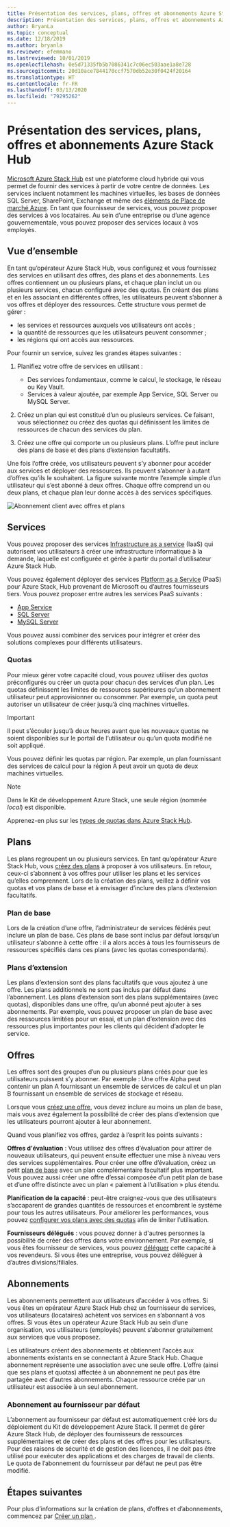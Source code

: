 ```yaml
---
title: Présentation des services, plans, offres et abonnements Azure Stack Hub
description: Présentation des services, plans, offres et abonnements Azure Stack Hub.
author: BryanLa
ms.topic: conceptual
ms.date: 12/18/2019
ms.author: bryanla
ms.reviewer: efemmano
ms.lastreviewed: 10/01/2019
ms.openlocfilehash: 0e5d71335fb5b7086341c7c06ec503aae1a8e728
ms.sourcegitcommit: 20d10ace7844170ccf7570db52e30f0424f20164
ms.translationtype: HT
ms.contentlocale: fr-FR
ms.lasthandoff: 03/13/2020
ms.locfileid: "79295262"
---
```

# <a name="azure-stack-hub-services-plans-offers-subscriptions-overview"></a>Présentation des services, plans, offres et abonnements Azure Stack Hub

[Microsoft Azure Stack Hub](azure-stack-overview.md) est une plateforme cloud hybride qui vous permet de fournir des services à partir de votre centre de données. Les services incluent notamment les machines virtuelles, les bases de données SQL Server, SharePoint, Exchange et même des [éléments de Place de marché Azure](azure-stack-marketplace-azure-items.md). En tant que fournisseur de services, vous pouvez proposer des services à vos locataires. Au sein d’une entreprise ou d’une agence gouvernementale, vous pouvez proposer des services locaux à vos employés.

## <a name="overview"></a>Vue d’ensemble

En tant qu’opérateur Azure Stack Hub, vous configurez et vous fournissez des services en utilisant des offres, des plans et des abonnements. Les offres contiennent un ou plusieurs plans, et chaque plan inclut un ou plusieurs services, chacun configuré avec des quotas. En créant des plans et en les associant en différentes offres, les utilisateurs peuvent s’abonner à vos offres et déployer des ressources. Cette structure vous permet de gérer :

- les services et ressources auxquels vos utilisateurs ont accès ;
- la quantité de ressources que les utilisateurs peuvent consommer ;
- les régions qui ont accès aux ressources.

Pour fournir un service, suivez les grandes étapes suivantes :

1. Planifiez votre offre de services en utilisant :

   - Des services fondamentaux, comme le calcul, le stockage, le réseau ou Key Vault.
   - Services à valeur ajoutée, par exemple App Service, SQL Server ou MySQL Server.

2. Créez un plan qui est constitué d’un ou plusieurs services. Ce faisant, vous sélectionnez ou créez des quotas qui définissent les limites de ressources de chacun des services du plan.
3. Créez une offre qui comporte un ou plusieurs plans. L’offre peut inclure des plans de base et des plans d’extension facultatifs.

Une fois l’offre créée, vos utilisateurs peuvent s’y abonner pour accéder aux services et déployer des ressources. Ils peuvent s’abonner à autant d’offres qu’ils le souhaitent. La figure suivante montre l’exemple simple d’un utilisateur qui s’est abonné à deux offres. Chaque offre comprend un ou deux plans, et chaque plan leur donne accès à des services spécifiques.

![Abonnement client avec offres et plans](media/azure-stack-key-features/image4.png)

## <a name="services"></a>Services

Vous pouvez proposer des services [Infrastructure as a service](https://azure.microsoft.com/overview/what-is-iaas/) (IaaS) qui autorisent vos utilisateurs à créer une infrastructure informatique à la demande, laquelle est configurée et gérée à partir du portail d’utilisateur Azure Stack Hub.

Vous pouvez également déployer des services [Platform as a Service](https://azure.microsoft.com/overview/what-is-paas/) (PaaS) pour Azure Stack, Hub provenant de Microsoft ou d’autres fournisseurs tiers. Vous pouvez proposer entre autres les services PaaS suivants :

- [App Service](azure-stack-app-service-overview.md)
- [SQL Server](azure-stack-sql-resource-provider-deploy.md)
- [MySQL Server](azure-stack-mysql-resource-provider-deploy.md)

Vous pouvez aussi combiner des services pour intégrer et créer des solutions complexes pour différents utilisateurs.

### <a name="quotas"></a>Quotas

Pour mieux gérer votre capacité cloud, vous pouvez utiliser des *quotas* préconfigurés ou créer un quota pour chacun des services d’un plan. Les quotas définissent les limites de ressources supérieures qu’un abonnement utilisateur peut approvisionner ou consommer. Par exemple, un quota peut autoriser un utilisateur de créer jusqu’à cinq machines virtuelles.

> [!IMPORTANT]
> Il peut s’écouler jusqu’à deux heures avant que les nouveaux quotas ne soient disponibles sur le portail de l’utilisateur ou qu’un quota modifié ne soit appliqué.

Vous pouvez définir les quotas par région. Par exemple, un plan fournissant des services de calcul pour la région A peut avoir un quota de deux machines virtuelles.

>[!NOTE]
>Dans le Kit de développement Azure Stack, une seule région (nommée *local*) est disponible.

Apprenez-en plus sur les [types de quotas dans Azure Stack Hub](azure-stack-quota-types.md).

## <a name="plans"></a>Plans

Les plans regroupent un ou plusieurs services. En tant qu’opérateur Azure Stack Hub, vous [créez des plans](azure-stack-create-plan.md) à proposer à vos utilisateurs. En retour, ceux-ci s’abonnent à vos offres pour utiliser les plans et les services qu’elles comprennent. Lors de la création des plans, veillez à définir vos quotas et vos plans de base et à envisager d’inclure des plans d’extension facultatifs.

### <a name="base-plan"></a>Plan de base

Lors de la création d’une offre, l’administrateur de services fédérés peut inclure un plan de base. Ces plans de base sont inclus par défaut lorsqu’un utilisateur s’abonne à cette offre : il a alors accès à tous les fournisseurs de ressources spécifiés dans ces plans (avec les quotas correspondants).

### <a name="add-on-plans"></a>Plans d’extension

Les plans d’extension sont des plans facultatifs que vous ajoutez à une offre. Les plans additionnels ne sont pas inclus par défaut dans l’abonnement. Les plans d’extension sont des plans supplémentaires (avec quotas), disponibles dans une offre, qu’un abonné peut ajouter à ses abonnements. Par exemple, vous pouvez proposer un plan de base avec des ressources limitées pour un essai, et un plan d’extension avec des ressources plus importantes pour les clients qui décident d’adopter le service.

## <a name="offers"></a>Offres

Les offres sont des groupes d’un ou plusieurs plans créés pour que les utilisateurs puissent s’y abonner. Par exemple : Une offre Alpha peut contenir un plan A fournissant un ensemble de services de calcul et un plan B fournissant un ensemble de services de stockage et réseau.

Lorsque vous [créez une offre](azure-stack-create-offer.md), vous devez inclure au moins un plan de base, mais vous avez également la possibilité de créer des plans d’extension que les utilisateurs pourront ajouter à leur abonnement.

Quand vous planifiez vos offres, gardez à l’esprit les points suivants :

**Offres d'évaluation** : Vous utilisez des offres d’évaluation pour attirer de nouveaux utilisateurs, qui peuvent ensuite effectuer une mise à niveau vers des services supplémentaires. Pour créer une offre d’évaluation, créez un petit [plan de base](service-plan-offer-subscription-overview.md#base-plan) avec un plan complémentaire facultatif plus important. Vous pouvez aussi créer une offre d’essai composée d’un petit plan de base et d’une offre distincte avec un plan « paiement à l’utilisation » plus étendu.

**Planification de la capacité** : peut-être craignez-vous que des utilisateurs s’accaparent de grandes quantités de ressources et encombrent le système pour tous les autres utilisateurs. Pour améliorer les performances, vous pouvez [configurer vos plans avec des quotas](service-plan-offer-subscription-overview.md#plans) afin de limiter l’utilisation.

**Fournisseurs délégués** : vous pouvez donner à d'autres personnes la possibilité de créer des offres dans votre environnement. Par exemple, si vous êtes fournisseur de services, vous pouvez [déléguer](azure-stack-delegated-provider.md) cette capacité à vos revendeurs. Si vous êtes une entreprise, vous pouvez déléguer à d’autres divisions/filiales.

## <a name="subscriptions"></a>Abonnements

Les abonnements permettent aux utilisateurs d’accéder à vos offres. Si vous êtes un opérateur Azure Stack Hub chez un fournisseur de services, vos utilisateurs (locataires) achètent vos services en s’abonnant à vos offres. Si vous êtes un opérateur Azure Stack Hub au sein d’une organisation, vos utilisateurs (employés) peuvent s’abonner gratuitement aux services que vous proposez.

Les utilisateurs créent des abonnements et obtiennent l’accès aux abonnements existants en se connectant à Azure Stack Hub. Chaque abonnement représente une association avec une seule offre. L’offre (ainsi que ses plans et quotas) affectée à un abonnement ne peut pas être partagée avec d’autres abonnements. Chaque ressource créée par un utilisateur est associée à un seul abonnement.

### <a name="default-provider-subscription"></a>Abonnement au fournisseur par défaut

L’abonnement au fournisseur par défaut est automatiquement créé lors du déploiement du Kit de développement Azure Stack. Il permet de gérer Azure Stack Hub, de déployer des fournisseurs de ressources supplémentaires et de créer des plans et des offres pour les utilisateurs. Pour des raisons de sécurité et de gestion des licences, il ne doit pas être utilisé pour exécuter des applications et des charges de travail de clients. Le quota de l’abonnement du fournisseur par défaut ne peut pas être modifié.

## <a name="next-steps"></a>Étapes suivantes

Pour plus d’informations sur la création de plans, d’offres et d’abonnements, commencez par [Créer un plan ](azure-stack-create-plan.md).
